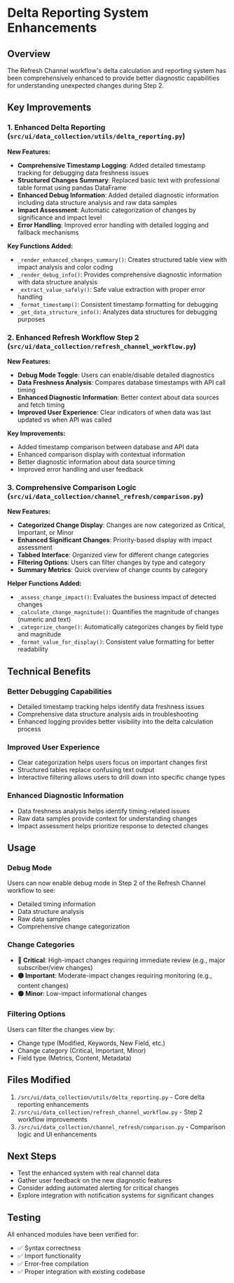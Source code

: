 # Delta Reporting System Enhancements

## Overview
The Refresh Channel workflow's delta calculation and reporting system has been comprehensively enhanced to provide better diagnostic capabilities for understanding unexpected changes during Step 2.

## Key Improvements

### 1. Enhanced Delta Reporting (`src/ui/data_collection/utils/delta_reporting.py`)

**New Features:**
- **Comprehensive Timestamp Logging**: Added detailed timestamp tracking for debugging data freshness issues
- **Structured Changes Summary**: Replaced basic text with professional table format using pandas DataFrame
- **Enhanced Debug Information**: Added detailed diagnostic information including data structure analysis and raw data samples
- **Impact Assessment**: Automatic categorization of changes by significance and impact level
- **Error Handling**: Improved error handling with detailed logging and fallback mechanisms

**Key Functions Added:**
- `_render_enhanced_changes_summary()`: Creates structured table view with impact analysis and color coding
- `_render_debug_info()`: Provides comprehensive diagnostic information with data structure analysis
- `_extract_value_safely()`: Safe value extraction with proper error handling
- `_format_timestamp()`: Consistent timestamp formatting for debugging
- `_get_data_structure_info()`: Analyzes data structures for debugging purposes

### 2. Enhanced Refresh Workflow Step 2 (`src/ui/data_collection/refresh_channel_workflow.py`)

**New Features:**
- **Debug Mode Toggle**: Users can enable/disable detailed diagnostics
- **Data Freshness Analysis**: Compares database timestamps with API call timing
- **Enhanced Diagnostic Information**: Better context about data sources and fetch timing
- **Improved User Experience**: Clear indicators of when data was last updated vs when API was called

**Key Improvements:**
- Added timestamp comparison between database and API data
- Enhanced comparison display with contextual information
- Better diagnostic information about data source timing
- Improved error handling and user feedback

### 3. Comprehensive Comparison Logic (`src/ui/data_collection/channel_refresh/comparison.py`)

**New Features:**
- **Categorized Change Display**: Changes are now categorized as Critical, Important, or Minor
- **Enhanced Significant Changes**: Priority-based display with impact assessment
- **Tabbed Interface**: Organized view for different change categories
- **Filtering Options**: Users can filter changes by type and category
- **Summary Metrics**: Quick overview of change counts by category

**Helper Functions Added:**
- `_assess_change_impact()`: Evaluates the business impact of detected changes
- `_calculate_change_magnitude()`: Quantifies the magnitude of changes (numeric and text)
- `_categorize_change()`: Automatically categorizes changes by field type and magnitude
- `_format_value_for_display()`: Consistent value formatting for better readability

## Technical Benefits

### Better Debugging Capabilities
- Detailed timestamp tracking helps identify data freshness issues
- Comprehensive data structure analysis aids in troubleshooting
- Enhanced logging provides better visibility into the delta calculation process

### Improved User Experience
- Clear categorization helps users focus on important changes first
- Structured tables replace confusing text output
- Interactive filtering allows users to drill down into specific change types

### Enhanced Diagnostic Information
- Data freshness analysis helps identify timing-related issues
- Raw data samples provide context for understanding changes
- Impact assessment helps prioritize response to detected changes

## Usage

### Debug Mode
Users can now enable debug mode in Step 2 of the Refresh Channel workflow to see:
- Detailed timing information
- Data structure analysis
- Raw data samples
- Comprehensive change categorization

### Change Categories
- **🔴 Critical**: High-impact changes requiring immediate review (e.g., major subscriber/view changes)
- **🟡 Important**: Moderate-impact changes requiring monitoring (e.g., content changes)
- **🟢 Minor**: Low-impact informational changes

### Filtering Options
Users can filter the changes view by:
- Change type (Modified, Keywords, New Field, etc.)
- Change category (Critical, Important, Minor)
- Field type (Metrics, Content, Metadata)

## Files Modified
1. `/src/ui/data_collection/utils/delta_reporting.py` - Core delta reporting enhancements
2. `/src/ui/data_collection/refresh_channel_workflow.py` - Step 2 workflow improvements
3. `/src/ui/data_collection/channel_refresh/comparison.py` - Comparison logic and UI enhancements

## Next Steps
- Test the enhanced system with real channel data
- Gather user feedback on the new diagnostic features
- Consider adding automated alerting for critical changes
- Explore integration with notification systems for significant changes

## Testing
All enhanced modules have been verified for:
- ✅ Syntax correctness
- ✅ Import functionality
- ✅ Error-free compilation
- ✅ Proper integration with existing codebase
